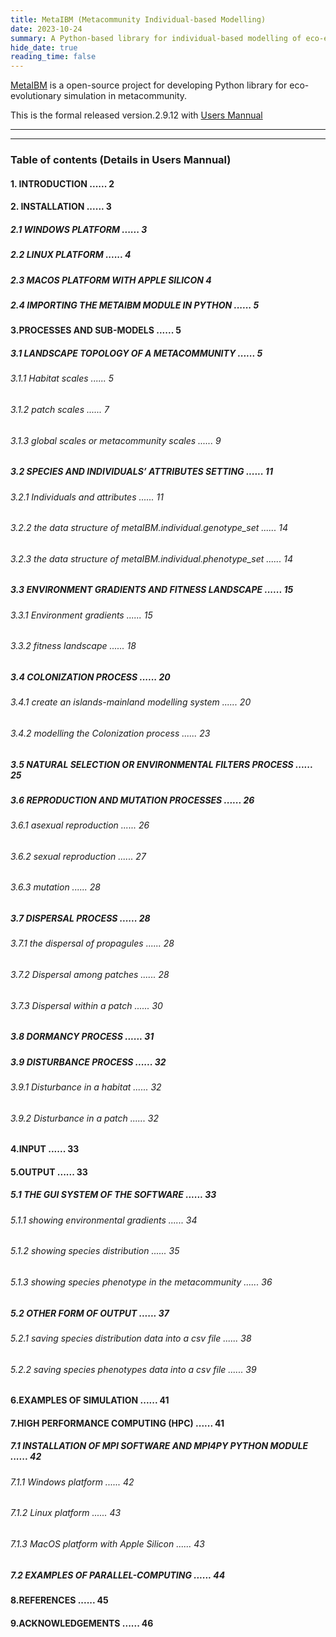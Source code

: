 ```yaml
---
title: MetaIBM (Metacommunity Individual-based Modelling)
date: 2023-10-24
summary: A Python-based library for individual-based modelling of eco-evolutionary dynamics in spatial-explicit metacommunities 
hide_date: true
reading_time: false
---
```


[MetaIBM](https://github.com/JianhaoLin1228/MetaIBM) is a open-source project for developing Python library for eco-evolutionary simulation in metacommunity. 

This is the formal released version.2.9.12 with [Users Mannual](https://drive.google.com/file/d/15wPct-Qa8YUENykN1O9zU_ORsazQDA7i/view)

---
---


### Table of contents (Details in Users Mannual)
#### 1.	INTRODUCTION	...... 2
#### 2.	INSTALLATION	...... 3
##### 2.1	WINDOWS PLATFORM	...... 3
##### 2.2	LINUX PLATFORM	...... 4
##### 2.3	MACOS PLATFORM WITH APPLE SILICON	4
##### 2.4	IMPORTING THE METAIBM MODULE IN PYTHON	...... 5
#### 3.PROCESSES AND SUB-MODELS	...... 5
##### 3.1 LANDSCAPE TOPOLOGY OF A METACOMMUNITY	...... 5
###### 3.1.1 Habitat scales	...... 5
###### 3.1.2 patch scales	...... 7
###### 3.1.3 global scales or metacommunity scales	...... 9
##### 3.2 SPECIES AND INDIVIDUALS’ ATTRIBUTES SETTING	...... 11
###### 3.2.1 Individuals and attributes	...... 11
###### 3.2.2 the data structure of metaIBM.individual.genotype_set	...... 14
###### 3.2.3 the data structure of metaIBM.individual.phenotype_set	...... 14
##### 3.3 ENVIRONMENT GRADIENTS AND FITNESS LANDSCAPE	...... 15
###### 3.3.1 Environment gradients	...... 15
###### 3.3.2 fitness landscape	...... 18
##### 3.4 COLONIZATION PROCESS	...... 20
###### 3.4.1 create an islands-mainland modelling system	...... 20
###### 3.4.2 modelling the Colonization process	...... 23
##### 3.5 NATURAL SELECTION OR ENVIRONMENTAL FILTERS PROCESS	...... 25
##### 3.6 REPRODUCTION AND MUTATION PROCESSES	...... 26
###### 3.6.1 asexual reproduction	...... 26
###### 3.6.2 sexual reproduction	...... 27
###### 3.6.3 mutation	...... 28
##### 3.7 DISPERSAL PROCESS	...... 28
###### 3.7.1 the dispersal of propagules	...... 28
###### 3.7.2 Dispersal among patches	...... 28
###### 3.7.3 Dispersal within a patch	...... 30
##### 3.8 DORMANCY PROCESS	...... 31
##### 3.9 DISTURBANCE PROCESS	...... 32
###### 3.9.1 Disturbance in a habitat	...... 32
###### 3.9.2 Disturbance in a patch	...... 32
#### 4.INPUT	...... 33
#### 5.OUTPUT	...... 33
##### 5.1 THE GUI SYSTEM OF THE SOFTWARE	...... 33
###### 5.1.1 showing environmental gradients	...... 34
###### 5.1.2 showing species distribution	...... 35
###### 5.1.3 showing species phenotype in the metacommunity	...... 36
##### 5.2 OTHER FORM OF OUTPUT	...... 37
###### 5.2.1 saving species distribution data into a csv file	...... 38
###### 5.2.2 saving species phenotypes data into a csv file	...... 39
#### 6.EXAMPLES OF SIMULATION	...... 41
#### 7.HIGH PERFORMANCE COMPUTING (HPC)	...... 41
##### 7.1 INSTALLATION OF MPI SOFTWARE AND MPI4PY PYTHON MODULE	...... 42
###### 7.1.1 Windows platform	...... 42
###### 7.1.2 Linux platform	...... 43
###### 7.1.3 MacOS platform with Apple Silicon	...... 43
##### 7.2 EXAMPLES OF PARALLEL-COMPUTING	...... 44
#### 8.REFERENCES	...... 45
#### 9.ACKNOWLEDGEMENTS	...... 46





